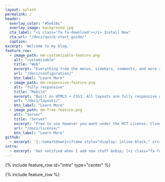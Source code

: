 ```yaml
---
layout: splash
permalink: /
header:
  overlay_color: "#5e616c"
  overlay_image: background.jpg
  cta_label: "<i class='fa fa-download'></i> Install Now"
  cta_url: "/docs/quick-start-guide/"
  caption:
excerpt: 'Welcome to my blog.'
feature_row:
  - image_path: mm-customizable-feature.png
    alt: "customizable"
    title: "Web"
    excerpt: "Everything from the menus, sidebars, comments, and more can be configured or set with YAML Front Matter."
    url: "/docs/configuration/"
    btn_label: "Learn More"
  - image_path: mm-responsive-feature.png
    alt: "fully responsive"
    title: "Mobile"
    excerpt: "Built on HTML5 + CSS3. All layouts are fully responsive with helpers to augment your content."
    url: "/docs/layouts/"
    btn_label: "Learn More"
  - image_path: mm-free-feature.png
    alt: "Server"
    title: "Server"
    excerpt: "Free to use however you want under the MIT License. Clone it, fork it, customize it, whatever!"
    url: "/docs/license/"
    btn_label: "Learn More"
github:
  - excerpt: '{::nomarkdown}<iframe style="display: inline-block;" src="https://ghbtns.com/github-btn.html?user=garrettmac&repo=minimal-mistakes&type=star&count=true&size=large" frameborder="0" scrolling="0" width="160px" height="30px"></iframe> <iframe style="display: inline-block;" src="https://ghbtns.com/github-btn.html?user=garrettmac&repo=minimal-mistakes&type=fork&count=true&size=large" frameborder="0" scrolling="0" width="158px" height="30px"></iframe>{:/nomarkdown}'
intro:
  - excerpt: 'Get notified when I add new stuff &nbsp; [<i class="fa fa-twitter"></i> @garrettmac](https://twitter.com/garrettmac){: .btn .btn--twitter}'
---
```


{% include feature_row id="intro" type="center" %}

{% include feature_row %}
